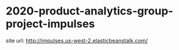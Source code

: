 # 2020-product-analytics-group-project-impulses


site url: http://impulses.us-west-2.elasticbeanstalk.com/
